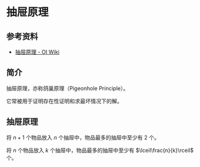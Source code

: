 # 抽屉原理

## 参考资料

- [抽屉原理 - OI Wiki](https://oi-wiki.org/math/combinatorics/drawer-principle/)

## 简介

抽屉原理，亦称鸽巢原理（Pigeonhole Principle）。

它常被用于证明存在性证明和求最坏情况下的解。

## 抽屉原理

将 $n+1$ 个物品放入 $n$ 个抽屉中，物品最多的抽屉中至少有 $2$ 个。

将 $n$ 个物品放入 $k$ 个抽屉中，物品最多的抽屉中至少有 $\lceil\frac{n}{k}\rceil$ 个。
